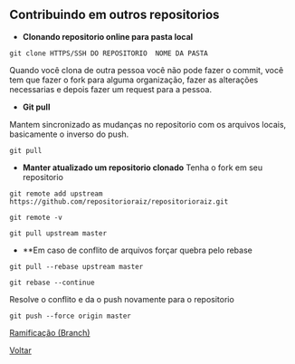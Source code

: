 ## Contribuindo em outros repositorios

* **Clonando repositorio online para pasta local**
```
git clone HTTPS/SSH DO REPOSITORIO  NOME DA PASTA
```


Quando você clona de outra pessoa você não pode fazer o commit, você tem que fazer o fork para alguma organização, fazer as alterações necessarias e depois fazer um request para a pessoa.



* **Git pull**

Mantem sincronizado as mudanças no repositorio com os arquivos locais, basicamente o inverso do push.
```
git pull
```

* **Manter atualizado um repositorio clonado**
Tenha o fork em seu repositorio
```
git remote add upstream https://github.com/repositorioraiz/repositorioraiz.git
```
```
git remote -v
```
```
git pull upstream master
```

* **Em caso de conflito de arquivos forçar quebra pelo rebase
```
git pull --rebase upstream master
```
```
git rebase --continue
```
Resolve o conflito e da o push novamente para o repositorio
```
git push --force origin master
```



[Ramificação (Branch)](https://github.com/mayktu/git-github/blob/master/misc/branch.md)

[Voltar](https://github.com/mayktu/git-github)
